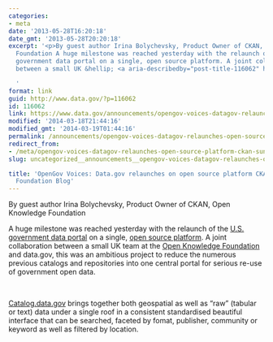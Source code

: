 ```yaml
---
categories:
- meta
date: '2013-05-28T16:20:18'
date_gmt: '2013-05-28T20:20:18'
excerpt: '<p>By guest author Irina Bolychevsky, Product Owner of CKAN, Open Knowledge
  Foundation A huge milestone was reached yesterday with the relaunch of the U.S.
  government data portal on a single, open source platform. A joint collaboration
  between a small UK &hellip; <a aria-describedby="post-title-116062" href="https://www.data.gov/announcements/opengov-voices-datagov-relaunches-open-source-platform-ckan-sunlight-foundation-blog">Continued</a></p>

  '
format: link
guid: http://www.data.gov/?p=116062
id: 116062
link: https://www.data.gov/announcements/opengov-voices-datagov-relaunches-open-source-platform-ckan-sunlight-foundation-blog
modified: '2014-03-18T21:44:16'
modified_gmt: '2014-03-19T01:44:16'
permalink: /announcements/opengov-voices-datagov-relaunches-open-source-platform-ckan-sunlight-foundation-blog/
redirect_from:
- /meta/opengov-voices-datagov-relaunches-open-source-platform-ckan-sunlight-foundation-blog/
slug: uncategorized__announcements__opengov-voices-datagov-relaunches-open-source-platform-ckan-sunlight-foundation-blog

title: 'OpenGov Voices: Data.gov relaunches on open source platform CKAN | Sunlight
  Foundation Blog'
---
```

By guest author Irina Bolychevsky, Product Owner of CKAN, Open Knowledge Foundation


A huge milestone was reached yesterday with the relaunch of the [U.S. government data portal](http://catalog.data.gov/dataset) on a single, [open source platform](http://ckan.org/). A joint collaboration between a small UK team at the [Open Knowledge Foundation](http://okfn.org/) and data.gov, this was an ambitious project to reduce the numerous previous catalogs and repositories into one central portal for serious re-use of government open data.


 


[Catalog.data.gov](http://catalog.data.gov/dataset) brings together both geospatial as well as “raw” (tabular or text) data under a single roof in a consistent standardised beautiful interface that can be searched, faceted by fomat, publisher, community or keyword as well as filtered by location.


